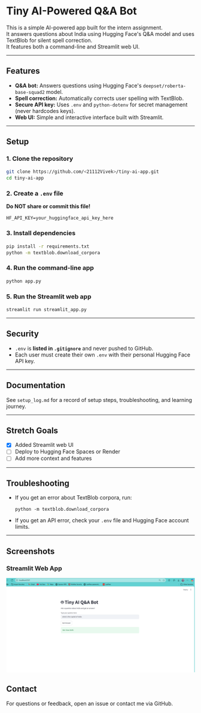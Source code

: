 # Tiny AI-Powered Q&A Bot

This is a simple AI-powered app built for the intern assignment.  
It answers questions about India using Hugging Face's Q&A model and uses TextBlob for silent spell correction.  
It features both a command-line and Streamlit web UI.

---

## Features

- **Q&A bot:** Answers questions using Hugging Face's `deepset/roberta-base-squad2` model.
- **Spell correction:** Automatically corrects user spelling with TextBlob.
- **Secure API key:** Uses `.env` and `python-dotenv` for secret management (never hardcodes keys).
- **Web UI:** Simple and interactive interface built with Streamlit.

---

## Setup

### 1. Clone the repository

```bash
git clone https://github.com/<21112Vivek>/tiny-ai-app.git
cd tiny-ai-app
```

### 2. Create a `.env` file

**Do NOT share or commit this file!**

```
HF_API_KEY=your_huggingface_api_key_here
```

### 3. Install dependencies

```bash
pip install -r requirements.txt
python -m textblob.download_corpora
```

### 4. Run the command-line app

```bash
python app.py
```

### 5. Run the Streamlit web app

```bash
streamlit run streamlit_app.py
```

---

## Security

- `.env` is **listed in `.gitignore`** and never pushed to GitHub.
- Each user must create their own `.env` with their personal Hugging Face API key.

---

## Documentation

See `setup_log.md` for a record of setup steps, troubleshooting, and learning journey.

---

## Stretch Goals

- [x] Added Streamlit web UI
- [ ] Deploy to Hugging Face Spaces or Render
- [ ] Add more context and features

---

## Troubleshooting

- If you get an error about TextBlob corpora, run:
  ```
  python -m textblob.download_corpora
  ```
- If you get an API error, check your `.env` file and Hugging Face account limits.

---

## Screenshots

### Streamlit Web App

![Streamlit UI](streamlit_ui.png)

## Contact


For questions or feedback, open an issue or contact me via GitHub.

